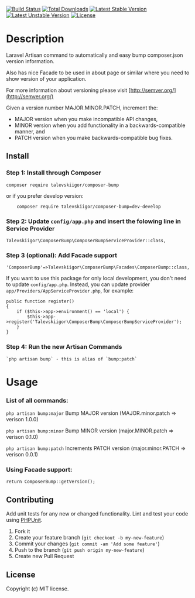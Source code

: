 [![Build Status](https://travis-ci.org/laravel/framework.svg)](https://travis-ci.org/talevskiigor/composer-bump)
[![Total Downloads](https://poser.pugx.org/talevskiigor/composer-bump/d/total.svg)](https://packagist.org/packages/talevskiigor/composer-bump)
[![Latest Stable Version](https://poser.pugx.org/talevskiigor/composer-bump/v/stable.svg)](https://packagist.org/packages/talevskiigor/composer-bump)
[![Latest Unstable Version](https://poser.pugx.org/talevskiigor/composer-bump/v/unstable.svg)](https://packagist.org/packages/talevskiigor/composer-bump)
[![License](https://poser.pugx.org/talevskiigor/composer-bump/license.svg)](https://packagist.org/packages/talevskiigor/composer-bump)

# Description

Laravel Artisan command to automatically and easy bump composer.json version information.

Also has nice Facade to be used in about page or similar where you need to show version of your application.

For more information about versioning please visit [http://semver.org/](http://semver.org/) 

Given a version number MAJOR.MINOR.PATCH, increment the:  

 * MAJOR version when you make incompatible API changes,  
 * MINOR version when you add functionality in a backwards-compatible manner, and  
 * PATCH version when you make backwards-compatible bug fixes.  

## Install

### Step 1: Install through Composer

	composer require talevskiigor/composer-bump

or if you prefer develop version:

		composer require talevskiigor/composer-bump=dev-develop

### Step 2: Update `config/app.php` and insert the folowing line in Service Provider	

	Talevskiigor\ComposerBump\ComposerBumpServiceProvider::class,

### Step 3 (optional): Add  Facade support

	'ComposerBump'=>Talevskiigor\ComposerBump\Facades\ComposerBump::class,

If you want to use this package for only local development, you don't need to update `config/app.php`. Instead, you can update provider `app/Providers/AppServiceProvider.php`, for example:

	public function register()
	{
	    if ($this->app->environment() == 'local') {
	        $this->app->register('Talevskiigor\ComposerBump\ComposerBumpServiceProvider');
	    }
	}

### Step 4: Run the new Artisan Commands

	`php artisan bump` - this is alias of `bump:patch`



# Usage 
### List of all commands:


  `php artisan bump:major`          Bump MAJOR version (MAJOR.minor.patch => verison 1.0.0) 

  `php artisan bump:minor`          Bump MINOR version (major.MINOR.patch => verison 0.1.0) 

  `php artisan bump:patch`          Increments PATCH version (major.minor.PATCH => verison 0.0.1) 


### Using Facade support:

	return ComposerBump::getVersion();

## Contributing

Add unit tests for any new or changed functionality. Lint and test your code using [PHPUnit](https://phpunit.de/).

1. Fork it
2. Create your feature branch (`git checkout -b my-new-feature`)
3. Commit your changes (`git commit -am 'Add some feature'`)
4. Push to the branch (`git push origin my-new-feature`)
5. Create new Pull Request

## License
Copyright (c) MIT license.	
